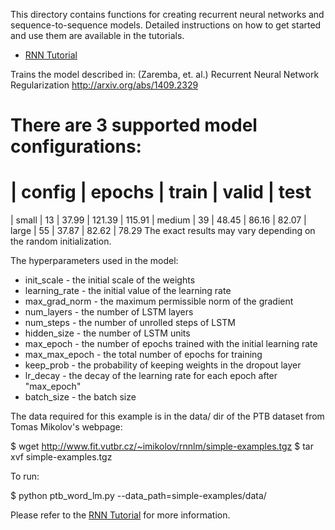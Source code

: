 This directory contains functions for creating recurrent neural networks
and sequence-to-sequence models. Detailed instructions on how to get started
and use them are available in the tutorials.

* [RNN Tutorial](http://tensorflow.org/tutorials/recurrent/index.md)

Trains the model described in:
(Zaremba, et. al.) Recurrent Neural Network Regularization
http://arxiv.org/abs/1409.2329

There are 3 supported model configurations:
===========================================
| config | epochs | train | valid  | test
===========================================
| small  | 13     | 37.99 | 121.39 | 115.91
| medium | 39     | 48.45 |  86.16 |  82.07
| large  | 55     | 37.87 |  82.62 |  78.29
The exact results may vary depending on the random initialization.

The hyperparameters used in the model:
- init_scale - the initial scale of the weights
- learning_rate - the initial value of the learning rate
- max_grad_norm - the maximum permissible norm of the gradient
- num_layers - the number of LSTM layers
- num_steps - the number of unrolled steps of LSTM
- hidden_size - the number of LSTM units
- max_epoch - the number of epochs trained with the initial learning rate
- max_max_epoch - the total number of epochs for training
- keep_prob - the probability of keeping weights in the dropout layer
- lr_decay - the decay of the learning rate for each epoch after "max_epoch"
- batch_size - the batch size

The data required for this example is in the data/ dir of the
PTB dataset from Tomas Mikolov's webpage:

$ wget http://www.fit.vutbr.cz/~imikolov/rnnlm/simple-examples.tgz
$ tar xvf simple-examples.tgz

To run:

$ python ptb_word_lm.py --data_path=simple-examples/data/

Please refer to the [RNN Tutorial](http://tensorflow.org/tutorials/recurrent/index.md)
for more information.
